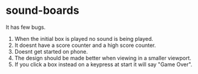 # sound-boards
It has few bugs.
1. When the initial box is played no sound is being played.
2. It doesnt have a score counter and a high score counter.
3. Doesnt get started on phone.
4. The design should be made better when viewing in a smaller viewport. 
5. If you click a box instead on a keypress at start it will say "Game Over".
